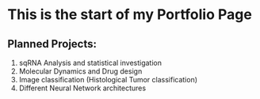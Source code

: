 # This is the start of my Portfolio Page

## Planned Projects:

1. sqRNA Analysis and statistical investigation
2. Molecular Dynamics and Drug design
3. Image classification (Histological Tumor classification)
4. Different Neural Network architectures
